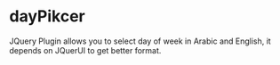 <h1>dayPikcer</h1>
<p>JQuery Plugin allows you to select day of week in Arabic and English, it depends on JQuerUI to get better format.</p>
